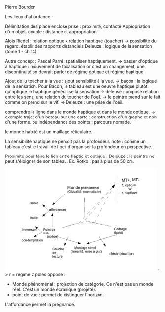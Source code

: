 Pierre Bourdon

Les lieux d'affordance - 

Délimitation des place enclose
prise : proximité, contacte
Appropriation d'un objet. 
couple : distance et appropriation

Alois Riedel : relation optique x relation haptique (toucher)
-> possibilité du regard.
établir des rapports distanciels
Deleuze : logique de la sensation (tome 1 - ch 14)

Autre concept : Pascal Parré:  spatialiser haptiquement.
-> passer d'optique à haptique : mouvement de focalisation
    or c'est un changement, une discontinuité
    on devrait parler de régime optique et régime haptique

Ajout de lu toucher à la vue : ajout sensibilité à la vue.
-> bacon : la logique de la sensation. Pour Bacon, le tableau est une oeuvre haptique plutôt qu'optique
-> haptique généralise la sensation
-> deleuse : propose relation entre les sens, une relation du toucher de l'oeil.
-> le peintre prend sur le fait comme on prend sur le vif.
-> Deleuze : une prise de l'oeil.

comprendre la ligne dans le monde haptique et dans le monde optique.
-> exemple trajet d'un bateau sur une carte : 
    construction d'un graphe et non d'une forme.
    ou
    indépendance des points : parcours nomade.


le monde habité est un maillage réticulaire.

La sensibilité haptique ne perçoit pas la profondeur.
note : comme un tableau
c'est le travail de l'oeil d'organiser la profondeur en perspective.

Proximité pour faire le lien entre haptic et optique :
Deleuze : le peintre ne peut s'éloigner de son tableau. Ex. Rotko : pas à plus de 50 cm.

![Alt text](image.png)
-> r = regime
2 pôles opposé : 
- Monde phénoménal : projection de catégorie. Ce n'est pas un monde réel. C'est un monde écranique (projeté).
- point de vue : permet de distinguer l'horizon.

L'affordance permet la prégnance.
